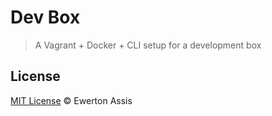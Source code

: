 # Dev Box

> A Vagrant + Docker + CLI setup for a development box

## License

[MIT License](http://earaujoassis.mit-license.org/) &copy; Ewerton Assis
